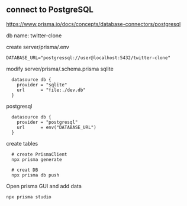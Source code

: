 
## connect to PostgreSQL
https://www.prisma.io/docs/concepts/database-connectors/postgresql

 
db name: twitter-clone

create server/prisma/.env
```
DATABASE_URL="postgressql://user@localhost:5432/twitter-clone"
```

modify server/prisma/.schema.prisma
sqlite
```
  datasource db {
    provider = "sqlite"
    url      = "file:./dev.db"
  }

```
postgresql
```
  datasource db {
    provider = "postgresql"
    url      = env("DATABASE_URL")
  }
```
 
create tables
```
  # create PrismaClient
  npx prisma generate

  # creat DB
  npx prisma db push 
```


Open prisma GUI and add data
```
npx prisma studio
``` 